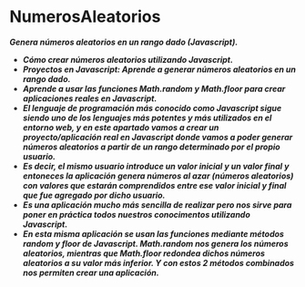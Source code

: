 # NumerosAleatorios
**_Genera números aleatorios en un rango dado (Javascript)._**

- **_Cómo crear números aleatorios utilizando Javascript._**
- **_Proyectos en Javascript: Aprende a generar números aleatorios en un rango dado._**
- **_Aprende a usar las funciones Math.random y Math.floor para crear aplicaciones reales en Javascript._**
- **_El lenguaje de programación más conocido como Javascript sigue siendo uno de los lenguajes más potentes y más utilizados en el entorno web, y en este apartado vamos a crear un proyecto/aplicación real en Javascript donde vamos a poder generar números aleatorios a partir de un rango determinado por el propio usuario._**
- **_Es decir, el mismo usuario introduce un valor inicial y un valor final y entoneces la aplicación genera números al azar (números aleatorios) con valores que estarán comprendidos entre ese valor inicial y final que fue agregado por dicho usuario._**
- **_Es una aplicación mucho más sencilla de realizar pero nos sirve para poner en práctica todos nuestros conocimentos utilizando Javascript._**
- **_En esta misma aplicación se usan las funciones mediante métodos random y floor de Javascript. Math.random nos genera los números aleatorios, mientras que Math.floor redondea dichos números aleatorios a su valor más inferior. Y con estos 2 métodos combinados nos permiten crear una aplicación._**
